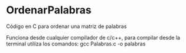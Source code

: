 # OrdenarPalabras
Código en C para ordenar una matriz de palabras

Funciona desde cualquier compilador de c/c++, para compilar desde la terminal utiliza los comandos: gcc Palabras.c -o palabras
